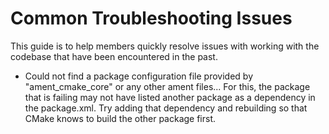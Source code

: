 # Common Troubleshooting Issues
This guide is to help members quickly resolve issues with working with the codebase that have been encountered in the past.

* Could not find a package configuration file provided by "ament_cmake_core" or any other ament files...
For this, the package that is failing may not have listed another package as a dependency in the package.xml. Try adding that dependency and rebuilding so that CMake knows to build the other package first.
